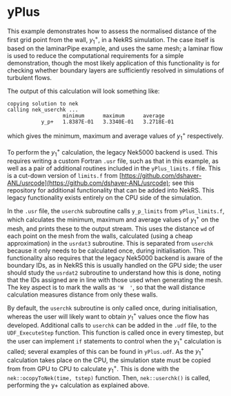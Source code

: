 # yPlus

This example demonstrates how to assess the normalised distance of the first grid point from the wall, $y_1^+$, in a NekRS simulation. The case itself is based on the laminarPipe example, and uses the same mesh; a laminar flow is used to reduce the computational requirements for a simple demonstration, though the most likely application of this functionality is for checking whether boundary layers are sufficiently resolved in simulations of turbulent flows.

The output of this calculation will look something like:
```
copying solution to nek
calling nek_userchk ...
                  minimum      maximum      average
           y_p+   1.8387E-01   3.3340E-01   3.2718E-01
```
which gives the minimum, maximum and average values of $y_1^+$ respectively.

To perform the $y_1^+$ calculation, the legacy Nek5000 backend is used. This requires writing a custom Fortran `.usr` file, such as that in this example, as well as a pair of additional routines included in the `yPlus_limits.f` file. This is a cut-down version of `limits.f` from [https://github.com/dshaver-ANL/usrcode](https://github.com/dshaver-ANL/usrcode); see this repository for additional functionality that can be added into NekRS. This legacy functionality exists entirely on the CPU side of the simulation.

In the `.usr` file, the `userchk` subroutine calls `y_p_limits` from `yPlus_limits.f`, which calculates the minimum, maximum and average values of $y_1^+$ on the mesh, and prints these to the output stream. This uses the distance `wd` of each point on the mesh from the walls, calculated (using a cheap approximation) in the `usrdat3` subroutine. This is separated from `userchk` because it only needs to be calculated once, during initialisation. This functionality also requires that the legacy Nek5000 backend is aware of the boundary IDs, as in NekRS this is usually handled on the GPU side; the user should study the `usrdat2` subroutine to understand how this is done, noting that the IDs assigned are in line with those used when generating the mesh. The key aspect is to mark the walls as `'W  '`, so that the wall distance calculation measures distance from only these walls.

By default, the `userchk` subroutine is only called once, during initialisation, whereas the user will likely want to obtain $y_1^+$ values once the flow has developed. Additional calls to `userchk` can be added in the `.udf` file, to the `UDF_ExecuteStep` function. This function is called once in every timestep, but the user can implement `if` statements to control when the $y_1^+$ calculation is called; several examples of this can be found in `yPlus.udf`. As the $y_1^+$ calculation takes place on the CPU, the simulation state must be copied from from GPU to CPU to calculate $y_1^+$. This is done with the `nek::ocopyToNek(time, tstep)` function. Then, `nek::userchk()` is called, performing the y+ calculation as explained above.